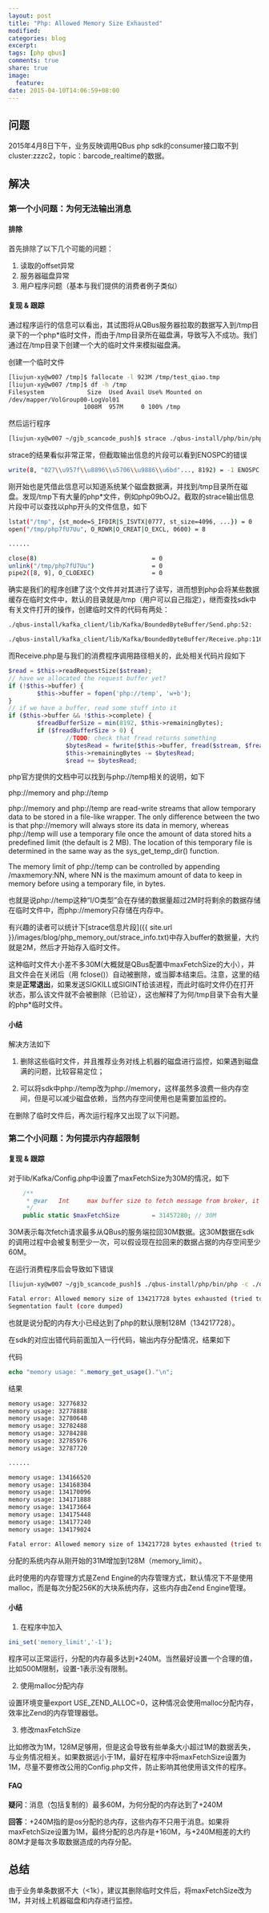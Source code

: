 ```yaml
---
layout: post
title: "Php: Allowed Memory Size Exhausted"
modified:
categories: blog
excerpt:
tags: [php qbus]
comments: true
share: true
image:
  feature:
date: 2015-04-10T14:06:59+08:00
---
```


## 问题

2015年4月8日下午，业务反映调用QBus php sdk的consumer接口取不到cluster:zzzc2，topic：barcode_realtime的数据。

## 解决

### 第一个小问题：为何无法输出消息

#### 排除

首先排除了以下几个可能的问题：

1. 读取的offset异常
2. 服务器磁盘异常
3. 用户程序问题（基本与我们提供的消费者例子类似）


#### 复现 & 跟踪

通过程序运行的信息可以看出，其试图将从QBus服务器拉取的数据写入到/tmp目录下的一个php*临时文件，而由于/tmp目录所在磁盘满，导致写入不成功。我们通过在/tmp目录下创建一个大的临时文件来模拟磁盘满。

创建一个临时文件

``` bash
[liujun-xy@w007 /tmp]$ fallocate -l 923M /tmp/test_qiao.tmp
[liujun-xy@w007 /tmp]$ df -h /tmp
Filesystem            Size  Used Avail Use% Mounted on
/dev/mapper/VolGroup00-LogVol01
                     1008M  957M     0 100% /tmp
```

然后运行程序

``` bash
[liujun-xy@w007 ~/gjb_scancode_push]$ strace ./qbus-install/php/bin/php -c ./qbus-install/php.ini consumer.php  -c zzzc2 -t barcode_realtime -g test_qiao
```

strace的结果看似非常正常，但截取输出信息的片段可以看到ENOSPC的错误

``` bash
write(8, "027\\u957f\\u8896\\u5706\\u9886\\u6bd"..., 8192) = -1 ENOSPC (No space left on device)
```

刚开始也是凭借此信息可以知道系统某个磁盘数据满，并找到/tmp目录所在磁盘。发现/tmp下有大量的php*文件，例如php09bOJ2。截取的strace输出信息片段中可以查找以php开头的文件信息，如下

``` bash
lstat("/tmp", {st_mode=S_IFDIR|S_ISVTX|0777, st_size=4096, ...}) = 0
open("/tmp/php7fU7Uu", O_RDWR|O_CREAT|O_EXCL, 0600) = 8

......

close(8)                                = 0
unlink("/tmp/php7fU7Uu")                = 0
pipe2([8, 9], O_CLOEXEC)                = 0
```

确实是我们的程序创建了这个文件并对其进行了读写，进而想到php会将某些数据缓存在临时文件中，默认的目录就是/tmp（用户可以自己指定），继而查找sdk中有关文件打开的操作，创建临时文件的代码有两处：

``` bash
./qbus-install/kafka_client/lib/Kafka/BoundedByteBuffer/Send.php:52:		$this->buffer = fopen('php://temp', 'w+b');

./qbus-install/kafka_client/lib/Kafka/BoundedByteBuffer/Receive.php:116:	  $this->buffer = fopen('php://temp', 'w+b');
```

而Receive.php是与我们的消费程序调用路径相关的，此处相关代码片段如下

``` php
$read = $this->readRequestSize($stream);
// have we allocated the request buffer yet?
if (!$this->buffer) {
        $this->buffer = fopen('php://temp', 'w+b');
}
// if we have a buffer, read some stuff into it
if ($this->buffer && !$this->complete) {
        $freadBufferSize = min(8192, $this->remainingBytes);
        if ($freadBufferSize > 0) {
                //TODO: check that fread returns something
                $bytesRead = fwrite($this->buffer, fread($stream, $freadBufferSize));
                $this->remainingBytes -= $bytesRead;
                $read += $bytesRead;
```

php官方提供的文档中可以找到与php://temp相关的说明，如下

>
php://memory and php://temp
>
php://memory and php://temp are read-write streams that allow temporary data to be stored in a file-like wrapper. The only difference between the two is that php://memory will always store its data in memory, whereas php://temp will use a temporary file once the amount of data stored hits a predefined limit (the default is 2 MB). The location of this temporary file is determined in the same way as the sys_get_temp_dir() function.
>
The memory limit of php://temp can be controlled by appending /maxmemory:NN, where NN is the maximum amount of data to keep in memory before using a temporary file, in bytes.


也就是说php://temp这种“I/O类型”会在存储的数据量超过2M时将剩余的数据存储在临时文件中，而php://memory只存储在内存中。

有兴趣的读者可以统计下[strace信息片段]({{ site.url }}/images/blog/php_memory_out/strace_info.txt)中存入buffer的数据量，大约就是2M，然后才开始存入临时文件。

这种临时文件大小差不多30M(大概就是QBus配置中maxFetchSize的大小），并且文件会在关闭后（用 fclose()）自动被删除，或当脚本结束后。注意，这里的结束是**正常退出**，如果发送SIGKILL或SIGINT给该进程，而此时临时文件仍在打开状态，那么该文件就不会被删除（已验证），这也解释了为何/tmp目录下会有大量的php*临时文件。

#### 小结

解决方法如下

1. 删除这些临时文件，并且推荐业务对线上机器的磁盘进行监控，如果遇到磁盘满的问题，比较容易定位；

2. 可以将sdk中php://temp改为php://memory，这样虽然多浪费一些内存空间，但是可以减少磁盘依赖，当然内存空间使用也是需要加监控的。

在删除了临时文件后，再次运行程序又出现了以下问题。


### 第二个小问题：为何提示内存超限制

#### 复现 & 跟踪

对于lib/Kafka/Config.php中设置了maxFetchSize为30M的情况，如下

``` php
    /**
     * @var   Int     max buffer size to fetch message from broker, it should be bigger than message length + 10 at least
     */
    public static $maxFetchSize         = 31457280; // 30M
```

30M表示每次fetch请求最多从QBus的服务端拉回30M数据。这30M数据在sdk的调用过程中会被复制至少一次，可以假设现在拉回来的数据占据的内存空间至少60M。

在运行消费程序后会导致如下错误

``` bash
[liujun-xy@w007 ~/gjb_scancode_push]$ ./qbus-install/php/bin/php -c ./qbus-install/php.ini qbus-install/kafka_client/examples/consume.php zzzc2 barcode_realtime test_qiao

Fatal error: Allowed memory size of 134217728 bytes exhausted (tried to allocate 32 bytes) in /home/liujun-xy/gjb_scancode_push/qbus-install/kafka_client/lib/Kafka/Message.php on line 95
Segmentation fault (core dumped)
```

也就是说分配的内存大小已经达到了php的默认限制128M（134217728）。

在sdk的对应出错代码前面加入一行代码，输出内存分配情况，结果如下

代码

``` php
echo "memory usage: ".memory_get_usage()."\n";
```

结果

``` bash
memory usage: 32776832
memory usage: 32778888
memory usage: 32780648
memory usage: 32782488
memory usage: 32784288
memory usage: 32785976
memory usage: 32787720

......

memory usage: 134166520
memory usage: 134168304
memory usage: 134170096
memory usage: 134171888
memory usage: 134173664
memory usage: 134175448
memory usage: 134177240
memory usage: 134179024

Fatal error: Allowed memory size of 134217728 bytes exhausted (tried to allocate 313 bytes) in /home/liujun-xy/gjb_scancode_push/qbus-install/kafka_client/lib/Kafka/Message.php on line 63

```

分配的系统内存从刚开始的31M增加到128M（memory_limit）。

此时使用的内存管理方式是Zend Engine的内存管理方式，默认情况下不是使用malloc，而是每次分配256K的大块系统内存，这些内存由Zend Engine管理。

#### 小结

1. 在程序中加入

``` php
ini_set('memory_limit','-1');
```
程序可以正常运行，分配的内存最多达到+240M。当然最好设置一个合理的值，比如500M限制，设置-1表示没有限制。

2. 使用malloc分配内存

设置环境变量export USE_ZEND_ALLOC=0，这种情况会使用malloc分配内存，效率比Zend的内存管理器低。

3. 修改maxFetchSize

比如修改为1M，128M足够用，但是这会导致有些单条大小超过1M的数据丢失，与业务情况相关。如果数据远小于1M，最好在程序中将maxFetchSize设置为1M，尽量不要修改公用的Config.php文件，防止影响其他使用该文件的程序。

#### FAQ

**疑问**：消息（包括复制的）最多60M，为何分配的内存达到了+240M

**回答**：+240M指的是os分配的总内存，这些内存不只用于消息。如果将maxFetchSize设置为1M，最终分配的总内存是+160M，与+240M相差的大约80M才是每次多取数据造成的内存分配。


## 总结

由于业务单条数据不大（<1k），建议其删除临时文件后，将maxFetchSize改为1M，并对线上机器磁盘和内存进行监控。



